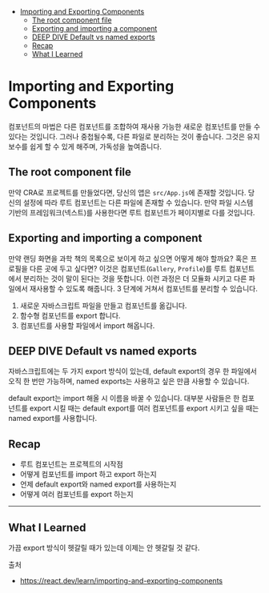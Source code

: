 - [Importing and Exporting Components](#importing-and-exporting-components)
  - [The root component file](#the-root-component-file)
  - [Exporting and importing a component](#exporting-and-importing-a-component)
  - [DEEP DIVE Default vs named exports](#deep-dive-default-vs-named-exports)
  - [Recap](#recap)
  - [What I Learned](#what-i-learned)

# Importing and Exporting Components

컴포넌트의 마법은 다른 컴포넌트를 조합하여 재사용 가능한 새로운 컴포넌트를 만들 수 있다는 것입니다.
그러나 중첩될수록, 다른 파일로 분리하는 것이 좋습니다.
그것은 유지 보수를 쉽게 할 수 있게 해주며, 가독성을 높여줍니다.

## The root component file

만약 CRA로 프로젝트를 만들었다면, 당신의 앱은 `src/App.js`에 존재할 것입니다. 당신의 설정에 따라 루트 컴포넌트는 다른 파일에 존재할 수 있습니다. 만약 파일 시스템 기반의 프레임워크(넥스트)를 사용한다면 루트 컴포넌트가 페이지별로 다를 것입니다.

## Exporting and importing a component

만약 랜딩 화면을 과학 책의 목록으로 보이게 하고 싶으면 어떻게 해야 할까요? 혹은 프로필을 다른 곳에 두고 싶다면? 이것은 컴포넌트(`Gallery`, `Profile`)를 루트 컴포넌트에서 분리하는 것이 말이 된다는 것을 뜻합니다. 이런 과정은 더 모듈화 시키고 다른 파일에서 재사용할 수 있도록 해줍니다.
3 단계에 거쳐서 컴포넌트를 분리할 수 있습니다.

1. 새로운 자바스크립트 파일을 만들고 컴포넌트를 옮깁니다.
2. 함수형 컴포넌트를 export 합니다.
3. 컴포넌트를 사용할 파일에서 import 해옵니다.

## DEEP DIVE Default vs named exports

자바스크립트에는 두 가지 export 방식이 있는데, default export의 경우 한 파일에서 오직 한 번만 가능하며, named exports는 사용하고 싶은 만큼 사용할 수 있습니다.

default export는 import 해올 시 이름을 바꿀 수 있습니다. 대부분 사람들은 한 컴포넌트를 export 시킬 때는 default export를 여러 컴포넌트를 export 시키고 싶을 때는 named export를 사용합니다.

## Recap

- 루트 컴포넌트는 프로젝트의 시작점
- 어떻게 컴포넌트를 import 하고 export 하는지
- 언제 default export와 named export를 사용하는지
- 어떻게 여러 컴포넌트를 export 하는지

---

## What I Learned

가끔 export 방식이 헷갈릴 때가 있는데 이제는 안 헷갈릴 것 같다.
</br>

출처

- https://react.dev/learn/importing-and-exporting-components
